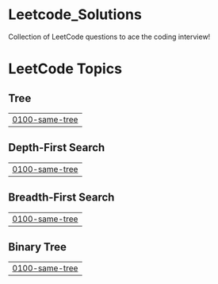 # Leetcode_Solutions
Collection of LeetCode questions to ace the coding interview! 

<!---LeetCode Topics Start-->
# LeetCode Topics
## Tree
|  |
| ------- |
| [0100-same-tree](https://github.com/TARAK0506/LEETCODE/tree/master/0100-same-tree) |
## Depth-First Search
|  |
| ------- |
| [0100-same-tree](https://github.com/TARAK0506/LEETCODE/tree/master/0100-same-tree) |
## Breadth-First Search
|  |
| ------- |
| [0100-same-tree](https://github.com/TARAK0506/LEETCODE/tree/master/0100-same-tree) |
## Binary Tree
|  |
| ------- |
| [0100-same-tree](https://github.com/TARAK0506/LEETCODE/tree/master/0100-same-tree) |
<!---LeetCode Topics End-->